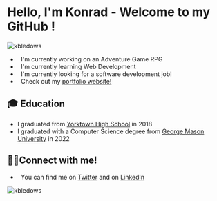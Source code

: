 # Hello, I'm **Konrad** - Welcome to my GitHub !

<p align="left"> <img src="https://komarev.com/ghpvc/?username=kbledows&label=Profile%20views&color=0e75b6&style=flat" alt="kbledows" /> </p>

- &nbsp; I'm currently working on an Adventure Game RPG
- &nbsp; I'm currently learning Web Development
- &nbsp; I'm currently looking for a software development job! 
- &nbsp; Check out my [portfolio website!](https://kbledows.github.io)

## 🎓 Education
- I graduated from [Yorktown High School](https://yhs.apsva.us/about-us/) in 2018
- I graduated with a Computer Science degree from [George Mason University](https://www.gmu.edu/) in 2022

## 🧑‍💻Connect with me!
- &nbsp; You can find me on [Twitter](https://twitter.com/kbledows) and on [LinkedIn](https://www.linkedin.com/in/konrad-bledowski-59482a1a1/)

<p><img align="left" src="https://github-readme-stats.vercel.app/api/top-langs?username=kbledows&show_icons=true&locale=en&theme=tokyonight" alt="kbledows" /></p>
